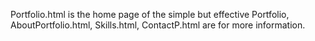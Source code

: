 Portfolio.html is the home page of the simple but effective Portfolio, AboutPortfolio.html, Skills.html, ContactP.html are for more information.
